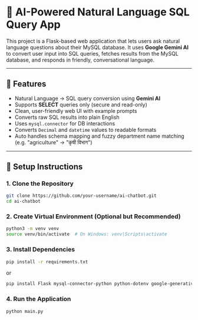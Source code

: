 # 🤖 AI-Powered Natural Language SQL Query App

This project is a Flask-based web application that lets users ask natural language questions about their MySQL database. It uses **Google Gemini AI** to convert user input into SQL queries, fetches results from the MySQL database, and responds in friendly, conversational language.

---

## 🌟 Features

- Natural Language → SQL query conversion using **Gemini AI**
- Supports **SELECT** queries only (secure and read-only)
- Clean, user-friendly web UI with example prompts
- Converts raw SQL results into plain English
- Uses `mysql.connector` for DB interactions
- Converts `Decimal` and `datetime` values to readable formats
- Auto handles schema mapping and fuzzy department name matching (e.g. "agriculture" → "कृषी विभाग")

---

## 🔧 Setup Instructions

### 1. Clone the Repository

```bash
git clone https://github.com/your-username/ai-chatbot.git
cd ai-chatbot
```

### 2. Create Virtual Environment (Optional but Recommended)

```bash
python3 -m venv venv
source venv/bin/activate  # On Windows: venv\Scripts\activate
```


### 3. Install Dependencies

```bash
pip install -r requirements.txt
```
or

```bash
pip install Flask mysql-connector-python python-dotenv google-generativeai markdown
```

### 4. Run the Application
```bash
python main.py
```

